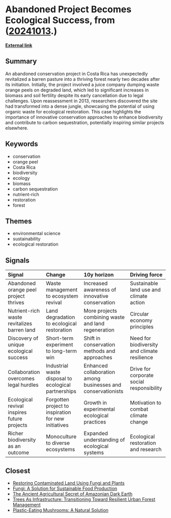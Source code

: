 # __Abandoned Project Becomes Ecological Success__, from ([20241013](https://kghosh.substack.com/p/20241013).)

__[External link](https://www.sciencealert.com/how-12-000-tonnes-of-dumped-orange-peel-produced-something-nobody-imagined)__



## Summary

An abandoned conservation project in Costa Rica has unexpectedly revitalized a barren pasture into a thriving forest nearly two decades after its initiation. Initially, the project involved a juice company dumping waste orange peels on degraded land, which led to significant increases in biomass and soil fertility despite its early cancellation due to legal challenges. Upon reassessment in 2013, researchers discovered the site had transformed into a dense jungle, showcasing the potential of using organic waste for ecological restoration. This case highlights the importance of innovative conservation approaches to enhance biodiversity and contribute to carbon sequestration, potentially inspiring similar projects elsewhere.

## Keywords

* conservation
* orange peel
* Costa Rica
* biodiversity
* ecology
* biomass
* carbon sequestration
* nutrient-rich
* restoration
* forest

## Themes

* environmental science
* sustainability
* ecological restoration

## Signals

| Signal                                      | Change                                               | 10y horizon                                                  | Driving force                                |
|:--------------------------------------------|:-----------------------------------------------------|:-------------------------------------------------------------|:---------------------------------------------|
| Abandoned orange peel project thrives       | Waste management to ecosystem revival                | Increased awareness of innovative conservation               | Sustainable land use and climate action      |
| Nutrient-rich waste revitalizes barren land | Land degradation to ecological restoration           | More projects combining waste and land regeneration          | Circular economy principles                  |
| Discovery of unique ecological success      | Short-term experiment to long-term win               | Shift in conservation methods and approaches                 | Need for biodiversity and climate resilience |
| Collaboration overcomes legal hurdles       | Industrial waste disposal to ecological partnerships | Enhanced collaboration among businesses and conservationists | Drive for corporate social responsibility    |
| Ecological revival inspires future projects | Forgotten project to inspiration for new initiatives | Growth in experimental ecological practices                  | Motivation to combat climate change          |
| Richer biodiversity as an outcome           | Monoculture to diverse ecosystems                    | Expanded understanding of ecological systems                 | Ecological restoration and research          |

## Closest

* [Restoring Contaminated Land Using Fungi and Plants](666f5297ceb142394ebf30d39f1d9bc3)
* [Fungi: A Solution for Sustainable Food Production](0c58d382a0cacf288605a136bbcf69a3)
* [The Ancient Agricultural Secret of Amazonian Dark Earth](b9d91aca816a4b049d4583a774f886a2)
* [Trees As Infrastructure: Transitioning Toward Resilient Urban Forest Management](34fb411b34c997f52f550d855c864865)
* [Plastic-Eating Mushrooms: A Natural Solution](652e3b2a7f89aad280b0d649ea6e9eb2)